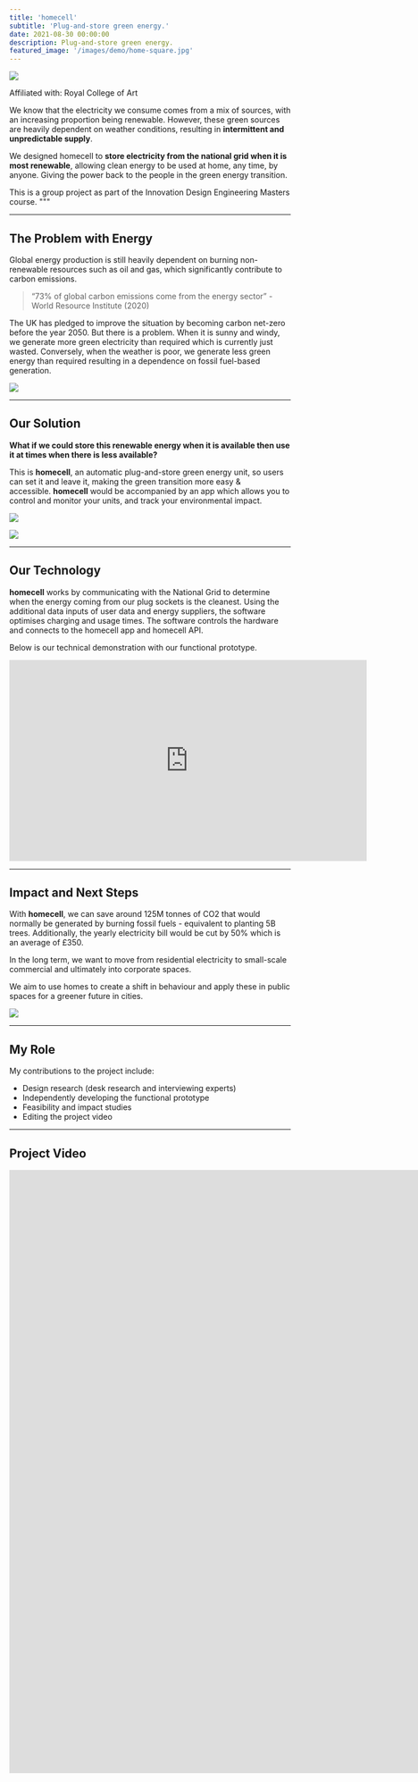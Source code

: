 ```yaml
---
title: 'homecell'
subtitle: 'Plug-and-store green energy.'
date: 2021-08-30 00:00:00
description: Plug-and-store green energy.
featured_image: '/images/demo/home-square.jpg'
---
```


![](/images/homecell/header.png)

Affiliated with: Royal College of Art

We know that the electricity we consume comes from a mix of sources, with an increasing proportion being renewable. However, these green sources are heavily dependent on weather conditions, resulting in **intermittent and unpredictable supply**. 

We designed homecell to **store electricity from the national grid when it is most renewable**, allowing clean energy to be used at home, any time, by anyone. Giving the power back to the people in the green energy transition.

This is a group project as part of the Innovation Design Engineering Masters course. """

---

## The Problem with Energy

Global energy production is still heavily dependent on burning non-renewable resources such as oil and gas, which significantly contribute to carbon emissions.

> “73% of global carbon emissions come from the energy sector” - World Resource Institute (2020)

The UK has pledged to improve the situation by becoming carbon net-zero before the year 2050. But there is a problem. When it is sunny and windy, we generate more green electricity than required which is currently just wasted. Conversely, when the weather is poor, we generate less green energy than required resulting in a dependence on fossil fuel-based generation. 

![](\images\homecell\problemwithenergy.png)

---

## Our Solution

**What if we could store this renewable energy when it is available then use it at times when there is less available?**

This is **homecell**, an automatic plug-and-store green energy unit, so users can set it and leave it, making the green transition more easy & accessible. **homecell** would be accompanied by an app which allows you to control and monitor your units, and track your environmental impact.

![](\images\homecell\oursolution1.png)

![](\images\homecell\oursolution2.png)

---

## Our Technology

**homecell** works by communicating with the National Grid to determine when the energy coming from our plug sockets is the cleanest. Using the additional data inputs of user data and energy suppliers, the software optimises charging and usage times. The software controls the hardware and connects to the homecell app and homecell API.

Below is our technical demonstration with our functional prototype. 

<iframe src="https://player.vimeo.com/video/667792371?h=5138a4c24a" width="640" height="360" frameborder="0" allow="autoplay; fullscreen; picture-in-picture" allowfullscreen></iframe>

---

## Impact and Next Steps

With **homecell**, we can save around 125M tonnes of CO2 that would normally be generated by burning fossil fuels - equivalent to planting 5B trees. Additionally, the yearly electricity bill would be cut by 50% which is an average of £350.

In the long term, we want to move from residential electricity to small-scale commercial and ultimately into corporate spaces.

We aim to use homes to create a shift in behaviour and apply these in public spaces for a greener future in cities.

![](\images\homecell\impact.png)

---

## My Role

My contributions to the project include:

* Design research (desk research and interviewing experts)
* Independently developing the functional prototype 
* Feasibility and impact studies
* Editing the project video

---

## Project Video

<iframe src="https://player.vimeo.com/video/667672194?h=d897637e9b&amp;badge=0&amp;autopause=0&amp;player_id=0&amp;app_id=58479" width="1920" height="1080" frameborder="0" allow="autoplay; fullscreen; picture-in-picture" allowfullscreen title="homecell: plug-and-store green energy"></iframe>